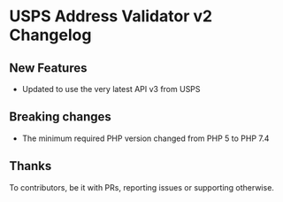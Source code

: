 # USPS Address Validator v2 Changelog

## New Features

* Updated to use the very latest API v3 from USPS

## Breaking changes

* The minimum required PHP version changed from PHP 5 to PHP 7.4

## Thanks
To contributors, be it with PRs, reporting issues or supporting otherwise.

